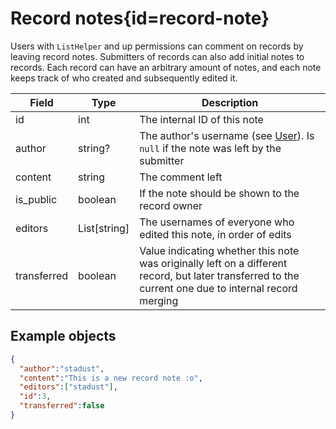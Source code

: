 <div class='panel fade js-scroll-anim' data-anim='fade'>

# Record notes{id=record-note}

Users with `ListHelper` and up permissions can comment on records by leaving record notes. Submitters of records can also add initial notes to records. Each record can have an arbitrary amount of notes, and each note keeps track of who created and subsequently edited it.

| Field        | Type   | Description                                                     |
| ------------ | ------ | --------------------------------------------------------------- |
|id|int|The internal ID of this note|
| author       | string? | The author's username (see [User](#user)). Is `null` if the note was left by the submitter                                               |
| content | string | The comment left |
| is_public | boolean | If the note should be shown to the record owner |
| editors | List[string] | The usernames of everyone who edited this note, in order of edits|
|transferred| boolean| Value indicating whether this note was originally left on a different record, but later transferred to the current one due to internal record merging |

## Example objects

```json
{
  "author":"stadust",
  "content":"This is a new record note :o",
  "editors":["stadust"],
  "id":3,
  "transferred":false
}
```

</div>